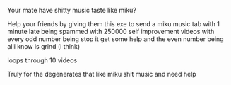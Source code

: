 Your mate have shitty music taste like miku?

Help your friends by giving them this exe to send a miku music tab with 1 minute late being spammed with 250000 self improvement videos with every odd number being stop it get some help and the even number being alli know is grind (i think)

loops through 10 videos


Truly for the degenerates that like miku shit music and need help


